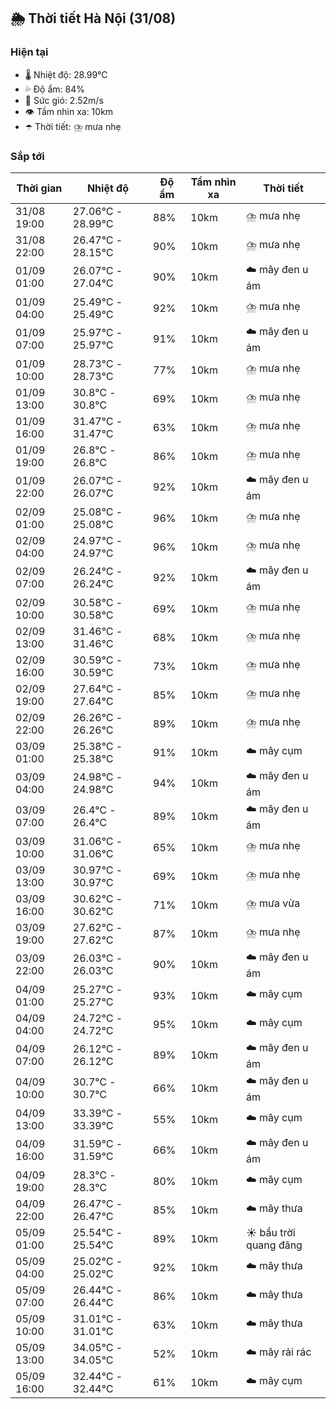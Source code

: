 ## 🌦️ Thời tiết Hà Nội (31/08)

### Hiện tại

- 🌡️ Nhiệt độ: 28.99℃
- 💦 Độ ẩm: 84%
- 💨 Sức gió: 2.52m/s
- 👁️ Tầm nhìn xa: 10km
- ☂️ Thời tiết: ⛈️ mưa nhẹ

### Sắp tới

| Thời gian | Nhiệt độ | Độ ẩm | Tầm nhìn xa | Thời tiết |
| --- | --- | --- | --- | --- |
| 31/08 19:00 | 27.06℃ - 28.99℃ | 88% | 10km | ⛈️ mưa nhẹ |
| 31/08 22:00 | 26.47℃ - 28.15℃ | 90% | 10km | ⛈️ mưa nhẹ |
| 01/09 01:00 | 26.07℃ - 27.04℃ | 90% | 10km | ☁️ mây đen u ám |
| 01/09 04:00 | 25.49℃ - 25.49℃ | 92% | 10km | ⛈️ mưa nhẹ |
| 01/09 07:00 | 25.97℃ - 25.97℃ | 91% | 10km | ☁️ mây đen u ám |
| 01/09 10:00 | 28.73℃ - 28.73℃ | 77% | 10km | ⛈️ mưa nhẹ |
| 01/09 13:00 | 30.8℃ - 30.8℃ | 69% | 10km | ⛈️ mưa nhẹ |
| 01/09 16:00 | 31.47℃ - 31.47℃ | 63% | 10km | ⛈️ mưa nhẹ |
| 01/09 19:00 | 26.8℃ - 26.8℃ | 86% | 10km | ⛈️ mưa nhẹ |
| 01/09 22:00 | 26.07℃ - 26.07℃ | 92% | 10km | ☁️ mây đen u ám |
| 02/09 01:00 | 25.08℃ - 25.08℃ | 96% | 10km | ⛈️ mưa nhẹ |
| 02/09 04:00 | 24.97℃ - 24.97℃ | 96% | 10km | ⛈️ mưa nhẹ |
| 02/09 07:00 | 26.24℃ - 26.24℃ | 92% | 10km | ☁️ mây đen u ám |
| 02/09 10:00 | 30.58℃ - 30.58℃ | 69% | 10km | ⛈️ mưa nhẹ |
| 02/09 13:00 | 31.46℃ - 31.46℃ | 68% | 10km | ⛈️ mưa nhẹ |
| 02/09 16:00 | 30.59℃ - 30.59℃ | 73% | 10km | ⛈️ mưa nhẹ |
| 02/09 19:00 | 27.64℃ - 27.64℃ | 85% | 10km | ⛈️ mưa nhẹ |
| 02/09 22:00 | 26.26℃ - 26.26℃ | 89% | 10km | ⛈️ mưa nhẹ |
| 03/09 01:00 | 25.38℃ - 25.38℃ | 91% | 10km | ☁️ mây cụm |
| 03/09 04:00 | 24.98℃ - 24.98℃ | 94% | 10km | ☁️ mây đen u ám |
| 03/09 07:00 | 26.4℃ - 26.4℃ | 89% | 10km | ☁️ mây đen u ám |
| 03/09 10:00 | 31.06℃ - 31.06℃ | 65% | 10km | ⛈️ mưa nhẹ |
| 03/09 13:00 | 30.97℃ - 30.97℃ | 69% | 10km | ⛈️ mưa nhẹ |
| 03/09 16:00 | 30.62℃ - 30.62℃ | 71% | 10km | ⛈️ mưa vừa |
| 03/09 19:00 | 27.62℃ - 27.62℃ | 87% | 10km | ⛈️ mưa nhẹ |
| 03/09 22:00 | 26.03℃ - 26.03℃ | 90% | 10km | ☁️ mây đen u ám |
| 04/09 01:00 | 25.27℃ - 25.27℃ | 93% | 10km | ☁️ mây cụm |
| 04/09 04:00 | 24.72℃ - 24.72℃ | 95% | 10km | ☁️ mây cụm |
| 04/09 07:00 | 26.12℃ - 26.12℃ | 89% | 10km | ☁️ mây đen u ám |
| 04/09 10:00 | 30.7℃ - 30.7℃ | 66% | 10km | ☁️ mây đen u ám |
| 04/09 13:00 | 33.39℃ - 33.39℃ | 55% | 10km | ☁️ mây cụm |
| 04/09 16:00 | 31.59℃ - 31.59℃ | 66% | 10km | ☁️ mây đen u ám |
| 04/09 19:00 | 28.3℃ - 28.3℃ | 80% | 10km | ☁️ mây cụm |
| 04/09 22:00 | 26.47℃ - 26.47℃ | 85% | 10km | ☁️ mây thưa |
| 05/09 01:00 | 25.54℃ - 25.54℃ | 89% | 10km | ☀️ bầu trời quang đãng |
| 05/09 04:00 | 25.02℃ - 25.02℃ | 92% | 10km | ☁️ mây thưa |
| 05/09 07:00 | 26.44℃ - 26.44℃ | 86% | 10km | ☁️ mây thưa |
| 05/09 10:00 | 31.01℃ - 31.01℃ | 63% | 10km | ☁️ mây thưa |
| 05/09 13:00 | 34.05℃ - 34.05℃ | 52% | 10km | ☁️ mây rải rác |
| 05/09 16:00 | 32.44℃ - 32.44℃ | 61% | 10km | ☁️ mây cụm |
